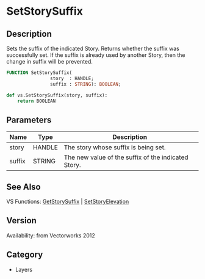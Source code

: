 # SetStorySuffix

## Description
Sets the suffix of the indicated Story. Returns whether the suffix was successfully set. If the suffix is already used by another Story, then the change in suffix will be prevented.

```pascal
FUNCTION SetStorySuffix(
				story  : HANDLE;
				suffix : STRING): BOOLEAN;
```

```python
def vs.SetStorySuffix(story, suffix):
    return BOOLEAN
```

## Parameters
|Name|Type|Description|
|---|---|---|
|story|HANDLE|The story whose suffix is being set.|
|suffix|STRING|The new value of the suffix of the indicated Story.|

## See Also
VS Functions:
[GetStorySuffix](GetStorySuffix.md) 
| [SetStoryElevation](SetStoryElevation.md)

## Version
Availability: from Vectorworks 2012

## Category
* Layers

